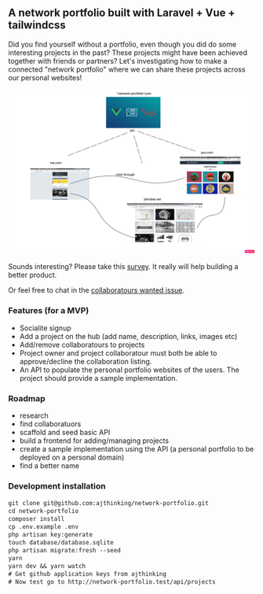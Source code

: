 ## A network portfolio built with Laravel + Vue + tailwindcss
Did you find yourself without a portfolio, even though you did do some interesting projects in the past? These projects might have been achieved together with friends or partners? Let's investigating how to make a connected "network portfolio" where we can share these projects across our personal websites!

![sketh](public/images/explain.png)

Sounds interesting? Please take this [survey](https://docs.google.com/forms/d/e/1FAIpQLSflof9NgS6T14WwXv4tL7Z8CRWb0bL4Xz4uj5we_qlBZOgzIQ/viewform?usp=sf_link). It really will help building a better product.

Or feel free to chat in the [collaboratours wanted issue](https://github.com/ajthinking/network-portfolio/issues/1).

### Features (for a MVP)
* Socialite signup
* Add a project on the hub (add name, description, links, images etc)
* Add/remove collaboratours to projects
* Project owner and project collaboratour must both be able to approve/decline the collaboration listing.
* An API to populate the personal portfolio websites of the users. The project should provide a sample implementation.

### Roadmap
* research
* find collaboratuors
* scaffold and seed basic API
* build a frontend for adding/managing projects
* create a sample implementation using the API (a personal portfolio to be deployed on a personal domain)
* find a better name

### Development installation
```
git clone git@github.com:ajthinking/network-portfolio.git
cd network-portfolio
composer install
cp .env.example .env
php artisan key:generate
touch database/database.sqlite
php artisan migrate:fresh --seed
yarn
yarn dev && yarn watch
# Get github application keys from ajthinking
# Now test go to http://network-portfolio.test/api/projects
```
